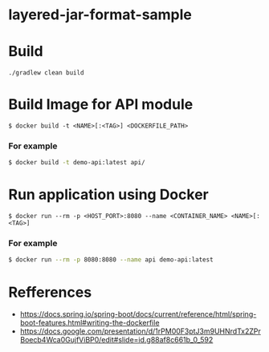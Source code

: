 # layered-jar-format-sample

# Build

`./gradlew clean build`

# Build Image for API module

`$ docker build -t <NAME>[:<TAG>] <DOCKERFILE_PATH>`

### For example

```sh
$ docker build -t demo-api:latest api/
```

# Run application using Docker

`$ docker run --rm -p <HOST_PORT>:8080 --name <CONTAINER_NAME> <NAME>[:<TAG>]`

### For example

```sh
$ docker run --rm -p 8080:8080 --name api demo-api:latest
```

# Refferences

- https://docs.spring.io/spring-boot/docs/current/reference/html/spring-boot-features.html#writing-the-dockerfile
- https://docs.google.com/presentation/d/1rPM00F3ptJ3m9UHNrdTx2ZPrBoecb4Wca0GujfViBP0/edit#slide=id.g88af8c661b_0_592
